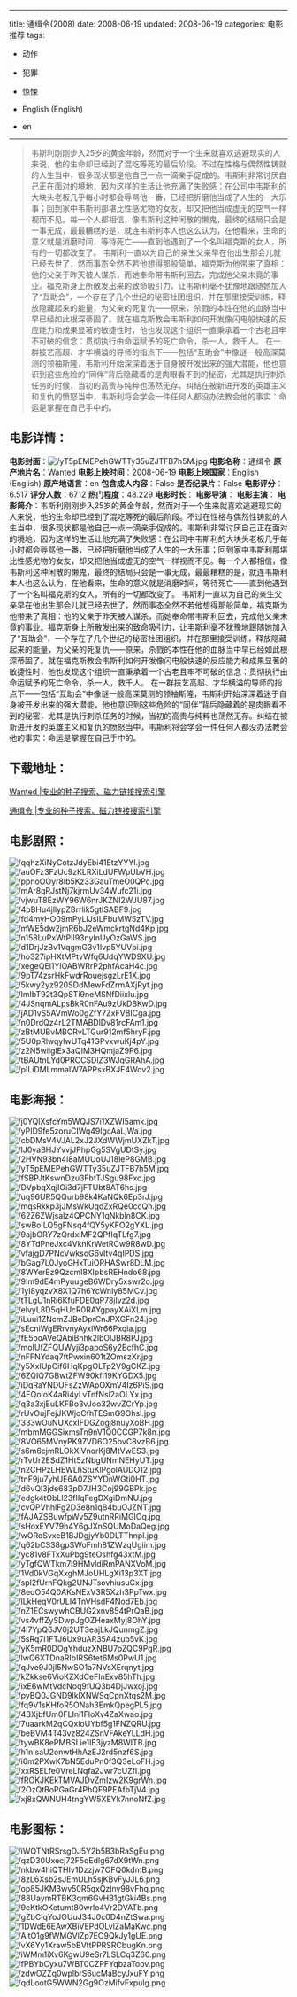 
---
title: 通缉令(2008)
date: 2008-06-19
updated: 2008-06-19
categories: 电影推荐
tags:
- 动作
- 犯罪
- 惊悚

- English (English)
- en
---


> 韦斯利刚刚步入25岁的黄金年龄，然而对于一个生来就喜欢逃避现实的人来说，他的生命却已经到了混吃等死的最后阶段。不过在性格与偶然性铸就的人生当中，很多现状都是他自己一点一滴亲手促成的。韦斯利非常讨厌自己正在面对的境地，因为这样的生活让他充满了失败感：在公司中韦斯利的大块头老板几乎每小时都会辱骂他一番，已经把折磨他当成了人生的一大乐事；回到家中韦斯利那堪比性感尤物的女友，却又把他当成虚无的空气一样视而不见。每一个人都相信，像韦斯利这种闲散的懒鬼，最终的结局只会是一事无成，最最糟糕的是，就连韦斯利本人也这么认为，在他看来，生命的意义就是消磨时间，等待死亡——直到他遇到了一个名叫福克斯的女人，所有的一切都改变了。  韦斯利一直以为自己的亲生父亲早在他出生那会儿就已经去世了，然而事态全然不若他想得那般简单，福克斯为他带来了真相：他的父亲于昨天被人谋杀，而她奉命带韦斯利回去，完成他父亲未竟的事业。福克斯身上所散发出来的致命吸引力，让韦斯利毫不犹豫地跟随她加入了“互助会”，一个存在了几个世纪的秘密社团组织，并在那里接受训练，释放隐藏起来的能量，为父亲的死复仇——原来，杀戮的本性在他的血脉当中早已经如此根深蒂固了。就在福克斯教会韦斯利如何开发像闪电般快速的反应能力和成果显著的敏捷性时，他也发现这个组织一直秉承着一个古老且牢不可破的信念：贯彻执行由命运赋予的死亡命令，杀一人，救千人。  在一群技艺高超、才华横溢的导师的指点下——包括“互助会”中像谜一般高深莫测的领袖斯隆，韦斯利开始深深着迷于自身被开发出来的强大潜能，他也意识到这些危险的“同伴”背后隐藏着的是肉眼看不到的秘密，尤其是执行刺杀任务的时候，当初的高贵与纯粹也荡然无存。纠结在被新进开发的英雄主义和复仇的愤怒当中，韦斯利将会学会一件任何人都没办法教会他的事实：命运是掌握在自己手中的。

## **电影详情**：

**电影封面**：<img src="https://image.tmdb.org/t/p/w200/yT5pEMEPehGWTTy35uZJTFB7h5M.jpg" alt="/yT5pEMEPehGWTTy35uZJTFB7h5M.jpg" title="/yT5pEMEPehGWTTy35uZJTFB7h5M.jpg">
**电影名称**：通缉令
**原产地片名**：Wanted
**电影上映时间**：2008-06-19
**电影上映国家**：English (English)
**原产地语言**：en
**包含成人内容**：False
**是否纪录片**：False
**电影评分**：6.517
**评分人数**：6712
**热门程度**：48.229
**电影时长**：
**电影导演**：
**电影主演**：
**电影简介**：韦斯利刚刚步入25岁的黄金年龄，然而对于一个生来就喜欢逃避现实的人来说，他的生命却已经到了混吃等死的最后阶段。不过在性格与偶然性铸就的人生当中，很多现状都是他自己一点一滴亲手促成的。韦斯利非常讨厌自己正在面对的境地，因为这样的生活让他充满了失败感：在公司中韦斯利的大块头老板几乎每小时都会辱骂他一番，已经把折磨他当成了人生的一大乐事；回到家中韦斯利那堪比性感尤物的女友，却又把他当成虚无的空气一样视而不见。每一个人都相信，像韦斯利这种闲散的懒鬼，最终的结局只会是一事无成，最最糟糕的是，就连韦斯利本人也这么认为，在他看来，生命的意义就是消磨时间，等待死亡——直到他遇到了一个名叫福克斯的女人，所有的一切都改变了。  韦斯利一直以为自己的亲生父亲早在他出生那会儿就已经去世了，然而事态全然不若他想得那般简单，福克斯为他带来了真相：他的父亲于昨天被人谋杀，而她奉命带韦斯利回去，完成他父亲未竟的事业。福克斯身上所散发出来的致命吸引力，让韦斯利毫不犹豫地跟随她加入了“互助会”，一个存在了几个世纪的秘密社团组织，并在那里接受训练，释放隐藏起来的能量，为父亲的死复仇——原来，杀戮的本性在他的血脉当中早已经如此根深蒂固了。就在福克斯教会韦斯利如何开发像闪电般快速的反应能力和成果显著的敏捷性时，他也发现这个组织一直秉承着一个古老且牢不可破的信念：贯彻执行由命运赋予的死亡命令，杀一人，救千人。  在一群技艺高超、才华横溢的导师的指点下——包括“互助会”中像谜一般高深莫测的领袖斯隆，韦斯利开始深深着迷于自身被开发出来的强大潜能，他也意识到这些危险的“同伴”背后隐藏着的是肉眼看不到的秘密，尤其是执行刺杀任务的时候，当初的高贵与纯粹也荡然无存。纠结在被新进开发的英雄主义和复仇的愤怒当中，韦斯利将会学会一件任何人都没办法教会他的事实：命运是掌握在自己手中的。

## **下载地址**：
[Wanted |专业的种子搜索、磁力链接搜索引擎](https://movie.amd794.com:2083/?search=Wanted&ordering=&mode=match_phrase&page_size=10&page=1)

[通缉令 |专业的种子搜索、磁力链接搜索引擎](https://movie.amd794.com:2083/?search=%E9%80%9A%E7%BC%89%E4%BB%A4&ordering=&mode=match_phrase&page_size=10&page=1)
 

## **电影剧照**：
<img src="https://image.tmdb.org/t/p/original/qqhzXiNyCotzJdyEbi41EtzYYYI.jpg" alt="/qqhzXiNyCotzJdyEbi41EtzYYYI.jpg" title="/qqhzXiNyCotzJdyEbi41EtzYYYI.jpg"><img src="https://image.tmdb.org/t/p/original/auOFz3FzUc9zKLRXiLdUFWpUbVH.jpg" alt="/auOFz3FzUc9zKLRXiLdUFWpUbVH.jpg" title="/auOFz3FzUc9zKLRXiLdUFWpUbVH.jpg"><img src="https://image.tmdb.org/t/p/original/ppnoOOyr8Ib5Kz33GauTmeO0QPc.jpg" alt="/ppnoOOyr8Ib5Kz33GauTmeO0QPc.jpg" title="/ppnoOOyr8Ib5Kz33GauTmeO0QPc.jpg"><img src="https://image.tmdb.org/t/p/original/mAr8qRJstNj7kjrmUv34Wufc21i.jpg" alt="/mAr8qRJstNj7kjrmUv34Wufc21i.jpg" title="/mAr8qRJstNj7kjrmUv34Wufc21i.jpg"><img src="https://image.tmdb.org/t/p/original/vjwuT8EzWY96W6nrJKZNI2WJU87.jpg" alt="/vjwuT8EzWY96W6nrJKZNI2WJU87.jpg" title="/vjwuT8EzWY96W6nrJKZNI2WJU87.jpg"><img src="https://image.tmdb.org/t/p/original/4pBHu4jllypZBrrlik5gtISABF9.jpg" alt="/4pBHu4jllypZBrrlik5gtISABF9.jpg" title="/4pBHu4jllypZBrrlik5gtISABF9.jpg"><img src="https://image.tmdb.org/t/p/original/fd4myHO09mPyLIJsILFbuMW5zTV.jpg" alt="/fd4myHO09mPyLIJsILFbuMW5zTV.jpg" title="/fd4myHO09mPyLIJsILFbuMW5zTV.jpg"><img src="https://image.tmdb.org/t/p/original/mWE5dw2jmR6bJ2eWmckrtgNd4Kp.jpg" alt="/mWE5dw2jmR6bJ2eWmckrtgNd4Kp.jpg" title="/mWE5dw2jmR6bJ2eWmckrtgNd4Kp.jpg"><img src="https://image.tmdb.org/t/p/original/n158LuPxWtPIl93nyInUyOzGaWS.jpg" alt="/n158LuPxWtPIl93nyInUyOzGaWS.jpg" title="/n158LuPxWtPIl93nyInUyOzGaWS.jpg"><img src="https://image.tmdb.org/t/p/original/d1DrjJzBv1VqgmG3v1Ivp5YUVpi.jpg" alt="/d1DrjJzBv1VqgmG3v1Ivp5YUVpi.jpg" title="/d1DrjJzBv1VqgmG3v1Ivp5YUVpi.jpg"><img src="https://image.tmdb.org/t/p/original/ho327ipHXtMPtvWfq6UdqYWD9XU.jpg" alt="/ho327ipHXtMPtvWfq6UdqYWD9XU.jpg" title="/ho327ipHXtMPtvWfq6UdqYWD9XU.jpg"><img src="https://image.tmdb.org/t/p/original/xegeQEl1YlOABWRrP2phfAcaH4c.jpg" alt="/xegeQEl1YlOABWRrP2phfAcaH4c.jpg" title="/xegeQEl1YlOABWRrP2phfAcaH4c.jpg"><img src="https://image.tmdb.org/t/p/original/9pT74zsrHkFwdrRouejsgzLrE1X.jpg" alt="/9pT74zsrHkFwdrRouejsgzLrE1X.jpg" title="/9pT74zsrHkFwdrRouejsgzLrE1X.jpg"><img src="https://image.tmdb.org/t/p/original/5kwy2yz920SDdMewFdZrmAXjRyt.jpg" alt="/5kwy2yz920SDdMewFdZrmAXjRyt.jpg" title="/5kwy2yz920SDdMewFdZrmAXjRyt.jpg"><img src="https://image.tmdb.org/t/p/original/lmIbT92t3QpSTi9neMSNfDiixIu.jpg" alt="/lmIbT92t3QpSTi9neMSNfDiixIu.jpg" title="/lmIbT92t3QpSTi9neMSNfDiixIu.jpg"><img src="https://image.tmdb.org/t/p/original/4JSnqmALpsBkR0nFAu9zUkDBKwD.jpg" alt="/4JSnqmALpsBkR0nFAu9zUkDBKwD.jpg" title="/4JSnqmALpsBkR0nFAu9zUkDBKwD.jpg"><img src="https://image.tmdb.org/t/p/original/jAD1vS5AVmWo0gZfY7ZxFVBICga.jpg" alt="/jAD1vS5AVmWo0gZfY7ZxFVBICga.jpg" title="/jAD1vS5AVmWo0gZfY7ZxFVBICga.jpg"><img src="https://image.tmdb.org/t/p/original/n0DrdQz4rL2TMABDlDv81rcFAm1.jpg" alt="/n0DrdQz4rL2TMABDlDv81rcFAm1.jpg" title="/n0DrdQz4rL2TMABDlDv81rcFAm1.jpg"><img src="https://image.tmdb.org/t/p/original/zBtMUBvMBCRvLTGur912mf5hryF.jpg" alt="/zBtMUBvMBCRvLTGur912mf5hryF.jpg" title="/zBtMUBvMBCRvLTGur912mf5hryF.jpg"><img src="https://image.tmdb.org/t/p/original/5U0pRlwqylwUTq41GPvxwuKj4pY.jpg" alt="/5U0pRlwqylwUTq41GPvxwuKj4pY.jpg" title="/5U0pRlwqylwUTq41GPvxwuKj4pY.jpg"><img src="https://image.tmdb.org/t/p/original/z2N5wiiglEx3aQIM3HQmjaZ9P6.jpg" alt="/z2N5wiiglEx3aQIM3HQmjaZ9P6.jpg" title="/z2N5wiiglEx3aQIM3HQmjaZ9P6.jpg"><img src="https://image.tmdb.org/t/p/original/tBAUtnLYd0PRCCSDlZ3WJqGRAhA.jpg" alt="/tBAUtnLYd0PRCCSDlZ3WJqGRAhA.jpg" title="/tBAUtnLYd0PRCCSDlZ3WJqGRAhA.jpg"><img src="https://image.tmdb.org/t/p/original/pILiDMLmmaIW7APPsxBXJE4Wov2.jpg" alt="/pILiDMLmmaIW7APPsxBXJE4Wov2.jpg" title="/pILiDMLmmaIW7APPsxBXJE4Wov2.jpg">

## **电影海报**：
<img src="https://image.tmdb.org/t/p/original/j0YQlXsfcYm5WQJS7i1XZWI5amk.jpg" alt="/j0YQlXsfcYm5WQJS7i1XZWI5amk.jpg" title="/j0YQlXsfcYm5WQJS7i1XZWI5amk.jpg"><img src="https://image.tmdb.org/t/p/original/yPID9fe5zoruCIWq49lgcAaLjWa.jpg" alt="/yPID9fe5zoruCIWq49lgcAaLjWa.jpg" title="/yPID9fe5zoruCIWq49lgcAaLjWa.jpg"><img src="https://image.tmdb.org/t/p/original/cbDMsV4VJAL2xJ2JXdWWjmUXZkT.jpg" alt="/cbDMsV4VJAL2xJ2JXdWWjmUXZkT.jpg" title="/cbDMsV4VJAL2xJ2JXdWWjmUXZkT.jpg"><img src="https://image.tmdb.org/t/p/original/lJ0yaBHJYvvjJPhpGg5SVgUDtSy.jpg" alt="/lJ0yaBHJYvvjJPhpGg5SVgUDtSy.jpg" title="/lJ0yaBHJYvvjJPhpGg5SVgUDtSy.jpg"><img src="https://image.tmdb.org/t/p/original/2HVN93bn4l8aMUUoUJ18leP8GMB.jpg" alt="/2HVN93bn4l8aMUUoUJ18leP8GMB.jpg" title="/2HVN93bn4l8aMUUoUJ18leP8GMB.jpg"><img src="https://image.tmdb.org/t/p/original/yT5pEMEPehGWTTy35uZJTFB7h5M.jpg" alt="/yT5pEMEPehGWTTy35uZJTFB7h5M.jpg" title="/yT5pEMEPehGWTTy35uZJTFB7h5M.jpg"><img src="https://image.tmdb.org/t/p/original/fSBPJtKswnDzu3FbtTJSgu98Fxc.jpg" alt="/fSBPJtKswnDzu3FbtTJSgu98Fxc.jpg" title="/fSBPJtKswnDzu3FbtTJSgu98Fxc.jpg"><img src="https://image.tmdb.org/t/p/original/DVpbqXqjIOi3d7jFTUbt8AT6hs.jpg" alt="/DVpbqXqjIOi3d7jFTUbt8AT6hs.jpg" title="/DVpbqXqjIOi3d7jFTUbt8AT6hs.jpg"><img src="https://image.tmdb.org/t/p/original/uq96UR5QQurb98k4KaNQk6Ep3rJ.jpg" alt="/uq96UR5QQurb98k4KaNQk6Ep3rJ.jpg" title="/uq96UR5QQurb98k4KaNQk6Ep3rJ.jpg"><img src="https://image.tmdb.org/t/p/original/mqsRkkp3jJMsWkUqdZxRQe0ccQh.jpg" alt="/mqsRkkp3jJMsWkUqdZxRQe0ccQh.jpg" title="/mqsRkkp3jJMsWkUqdZxRQe0ccQh.jpg"><img src="https://image.tmdb.org/t/p/original/62Z6ZWjsalz4QPCNY1qNkbln8CK.jpg" alt="/62Z6ZWjsalz4QPCNY1qNkbln8CK.jpg" title="/62Z6ZWjsalz4QPCNY1qNkbln8CK.jpg"><img src="https://image.tmdb.org/t/p/original/swBoILQ5gFNsq4fQY5yKFO2gYXL.jpg" alt="/swBoILQ5gFNsq4fQY5yKFO2gYXL.jpg" title="/swBoILQ5gFNsq4fQY5yKFO2gYXL.jpg"><img src="https://image.tmdb.org/t/p/original/9ajbORY7zQrdxlMF2QPfIqTLfg7.jpg" alt="/9ajbORY7zQrdxlMF2QPfIqTLfg7.jpg" title="/9ajbORY7zQrdxlMF2QPfIqTLfg7.jpg"><img src="https://image.tmdb.org/t/p/original/8YTdPneJxc4VknKrWetRCw9R8wD.jpg" alt="/8YTdPneJxc4VknKrWetRCw9R8wD.jpg" title="/8YTdPneJxc4VknKrWetRCw9R8wD.jpg"><img src="https://image.tmdb.org/t/p/original/vfajgD7PNcVwksoG6vItv4qIPDS.jpg" alt="/vfajgD7PNcVwksoG6vItv4qIPDS.jpg" title="/vfajgD7PNcVwksoG6vItv4qIPDS.jpg"><img src="https://image.tmdb.org/t/p/original/bGag7L0JyoGHxTuiORHASwr8DLM.jpg" alt="/bGag7L0JyoGHxTuiORHASwr8DLM.jpg" title="/bGag7L0JyoGHxTuiORHASwr8DLM.jpg"><img src="https://image.tmdb.org/t/p/original/8WYerEz9QzcmI8XIpbsREHndo68.jpg" alt="/8WYerEz9QzcmI8XIpbsREHndo68.jpg" title="/8WYerEz9QzcmI8XIpbsREHndo68.jpg"><img src="https://image.tmdb.org/t/p/original/9Im9dE4mPyuugeB6WDry5xswr2o.jpg" alt="/9Im9dE4mPyuugeB6WDry5xswr2o.jpg" title="/9Im9dE4mPyuugeB6WDry5xswr2o.jpg"><img src="https://image.tmdb.org/t/p/original/1yI8yqzvX8X1Q7h6YcWnIy85MCv.jpg" alt="/1yI8yqzvX8X1Q7h6YcWnIy85MCv.jpg" title="/1yI8yqzvX8X1Q7h6YcWnIy85MCv.jpg"><img src="https://image.tmdb.org/t/p/original/tTLgU1nRi6KfuFDE0qP78jlvz2d.jpg" alt="/tTLgU1nRi6KfuFDE0qP78jlvz2d.jpg" title="/tTLgU1nRi6KfuFDE0qP78jlvz2d.jpg"><img src="https://image.tmdb.org/t/p/original/elvyL8D5qHUcR0RAYgpayXAiXLm.jpg" alt="/elvyL8D5qHUcR0RAYgpayXAiXLm.jpg" title="/elvyL8D5qHUcR0RAYgpayXAiXLm.jpg"><img src="https://image.tmdb.org/t/p/original/iLuui1ZNcmZJBeDprCnJPXGFn24.jpg" alt="/iLuui1ZNcmZJBeDprCnJPXGFn24.jpg" title="/iLuui1ZNcmZJBeDprCnJPXGFn24.jpg"><img src="https://image.tmdb.org/t/p/original/sEcniWgERrvnyAyxlWr66Pxqia.jpg" alt="/sEcniWgERrvnyAyxlWr66Pxqia.jpg" title="/sEcniWgERrvnyAyxlWr66Pxqia.jpg"><img src="https://image.tmdb.org/t/p/original/fE5boAVeQAbiBnhk2lbOlJBR8PJ.jpg" alt="/fE5boAVeQAbiBnhk2lbOlJBR8PJ.jpg" title="/fE5boAVeQAbiBnhk2lbOlJBR8PJ.jpg"><img src="https://image.tmdb.org/t/p/original/moIUfZFQUWyji3papoS6y2BcfhC.jpg" alt="/moIUfZFQUWyji3papoS6y2BcfhC.jpg" title="/moIUfZFQUWyji3papoS6y2BcfhC.jpg"><img src="https://image.tmdb.org/t/p/original/nFFNYdaq7ftPwxin601tZOmszXr.jpg" alt="/nFFNYdaq7ftPwxin601tZOmszXr.jpg" title="/nFFNYdaq7ftPwxin601tZOmszXr.jpg"><img src="https://image.tmdb.org/t/p/original/y5XxIUpCif6HqKpgOLTp2V9gCKZ.jpg" alt="/y5XxIUpCif6HqKpgOLTp2V9gCKZ.jpg" title="/y5XxIUpCif6HqKpgOLTp2V9gCKZ.jpg"><img src="https://image.tmdb.org/t/p/original/6ZQIQ7GBwtZFW90kfI19KYGDX5.jpg" alt="/6ZQIQ7GBwtZFW90kfI19KYGDX5.jpg" title="/6ZQIQ7GBwtZFW90kfI19KYGDX5.jpg"><img src="https://image.tmdb.org/t/p/original/iDqRaYNDUFsZzWApOXmV4Iz6PiS.jpg" alt="/iDqRaYNDUFsZzWApOXmV4Iz6PiS.jpg" title="/iDqRaYNDUFsZzWApOXmV4Iz6PiS.jpg"><img src="https://image.tmdb.org/t/p/original/4EQoIoK4aRi4yLvTnfNsl2aOLYx.jpg" alt="/4EQoIoK4aRi4yLvTnfNsl2aOLYx.jpg" title="/4EQoIoK4aRi4yLvTnfNsl2aOLYx.jpg"><img src="https://image.tmdb.org/t/p/original/q3a3xjEuLKFBo3vJoo32wvZCrYp.jpg" alt="/q3a3xjEuLKFBo3vJoo32wvZCrYp.jpg" title="/q3a3xjEuLKFBo3vJoo32wvZCrYp.jpg"><img src="https://image.tmdb.org/t/p/original/rUvOujFejJKWjoCfhTESmG9OhsI.jpg" alt="/rUvOujFejJKWjoCfhTESmG9OhsI.jpg" title="/rUvOujFejJKWjoCfhTESmG9OhsI.jpg"><img src="https://image.tmdb.org/t/p/original/333wOuNUXcxIFDGZogj8nuyXoBH.jpg" alt="/333wOuNUXcxIFDGZogj8nuyXoBH.jpg" title="/333wOuNUXcxIFDGZogj8nuyXoBH.jpg"><img src="https://image.tmdb.org/t/p/original/mbmMGGSixmsTn9nV1Q0CCGP7k8n.jpg" alt="/mbmMGGSixmsTn9nV1Q0CCGP7k8n.jpg" title="/mbmMGGSixmsTn9nV1Q0CCGP7k8n.jpg"><img src="https://image.tmdb.org/t/p/original/8VO65MVnyPK97VD6O25bvC8vzB6.jpg" alt="/8VO65MVnyPK97VD6O25bvC8vzB6.jpg" title="/8VO65MVnyPK97VD6O25bvC8vzB6.jpg"><img src="https://image.tmdb.org/t/p/original/s6m6cjmRLOkXiVnorKj8MtVwES3.jpg" alt="/s6m6cjmRLOkXiVnorKj8MtVwES3.jpg" title="/s6m6cjmRLOkXiVnorKj8MtVwES3.jpg"><img src="https://image.tmdb.org/t/p/original/rTvUr2ESdZ1Ht5zNbgUNmNEHyUT.jpg" alt="/rTvUr2ESdZ1Ht5zNbgUNmNEHyUT.jpg" title="/rTvUr2ESdZ1Ht5zNbgUNmNEHyUT.jpg"><img src="https://image.tmdb.org/t/p/original/n2CHPzLHEWLhStuKlPgolAUDO12.jpg" alt="/n2CHPzLHEWLhStuKlPgolAUDO12.jpg" title="/n2CHPzLHEWLhStuKlPgolAUDO12.jpg"><img src="https://image.tmdb.org/t/p/original/tnF9ju7yhUE6A0ZSYYDnWGti0HT.jpg" alt="/tnF9ju7yhUE6A0ZSYYDnWGti0HT.jpg" title="/tnF9ju7yhUE6A0ZSYYDnWGti0HT.jpg"><img src="https://image.tmdb.org/t/p/original/d6vQl3jde683pD7JH3Coj99GBPk.jpg" alt="/d6vQl3jde683pD7JH3Coj99GBPk.jpg" title="/d6vQl3jde683pD7JH3Coj99GBPk.jpg"><img src="https://image.tmdb.org/t/p/original/edgk4tObLl23fIIqFegDXgiDmNU.jpg" alt="/edgk4tObLl23fIIqFegDXgiDmNU.jpg" title="/edgk4tObLl23fIIqFegDXgiDmNU.jpg"><img src="https://image.tmdb.org/t/p/original/cvQPVhhlFg2D3e8n1qB4buOJZNT.jpg" alt="/cvQPVhhlFg2D3e8n1qB4buOJZNT.jpg" title="/cvQPVhhlFg2D3e8n1qB4buOJZNT.jpg"><img src="https://image.tmdb.org/t/p/original/fAJAZSBuwfpWv5Z9utnRRiMGIOq.jpg" alt="/fAJAZSBuwfpWv5Z9utnRRiMGIOq.jpg" title="/fAJAZSBuwfpWv5Z9utnRRiMGIOq.jpg"><img src="https://image.tmdb.org/t/p/original/sHoxEYV79h4Y6gJXnSQUMoDaQeg.jpg" alt="/sHoxEYV79h4Y6gJXnSQUMoDaQeg.jpg" title="/sHoxEYV79h4Y6gJXnSQUMoDaQeg.jpg"><img src="https://image.tmdb.org/t/p/original/wORoSvxeB1BJDgjyYb0DLTThnpI.jpg" alt="/wORoSvxeB1BJDgjyYb0DLTThnpI.jpg" title="/wORoSvxeB1BJDgjyYb0DLTThnpI.jpg"><img src="https://image.tmdb.org/t/p/original/q62bCS38gpSWoFmh81ZWzqUgiim.jpg" alt="/q62bCS38gpSWoFmh81ZWzqUgiim.jpg" title="/q62bCS38gpSWoFmh81ZWzqUgiim.jpg"><img src="https://image.tmdb.org/t/p/original/yc81v8FTxXuPbg9teOshfg43xtM.jpg" alt="/yc81v8FTxXuPbg9teOshfg43xtM.jpg" title="/yc81v8FTxXuPbg9teOshfg43xtM.jpg"><img src="https://image.tmdb.org/t/p/original/yTgfQWTkm7l9HMvldiRmPANXVoM.jpg" alt="/yTgfQWTkm7l9HMvldiRmPANXVoM.jpg" title="/yTgfQWTkm7l9HMvldiRmPANXVoM.jpg"><img src="https://image.tmdb.org/t/p/original/1Vd0kVGqXxghMJoUHLgXi13p3XT.jpg" alt="/1Vd0kVGqXxghMJoUHLgXi13p3XT.jpg" title="/1Vd0kVGqXxghMJoUHLgXi13p3XT.jpg"><img src="https://image.tmdb.org/t/p/original/spl2fUrnFQkg2UNJTsovhiusuCx.jpg" alt="/spl2fUrnFQkg2UNJTsovhiusuCx.jpg" title="/spl2fUrnFQkg2UNJTsovhiusuCx.jpg"><img src="https://image.tmdb.org/t/p/original/8eoO54Q0AKsNExV3R5Xzh3PpTwx.jpg" alt="/8eoO54Q0AKsNExV3R5Xzh3PpTwx.jpg" title="/8eoO54Q0AKsNExV3R5Xzh3PpTwx.jpg"><img src="https://image.tmdb.org/t/p/original/lLkHeqV0rULI4TnVHsdF4Nod7Eb.jpg" alt="/lLkHeqV0rULI4TnVHsdF4Nod7Eb.jpg" title="/lLkHeqV0rULI4TnVHsdF4Nod7Eb.jpg"><img src="https://image.tmdb.org/t/p/original/nZ1ECswywhCBUG2xnv854tPrQaB.jpg" alt="/nZ1ECswywhCBUG2xnv854tPrQaB.jpg" title="/nZ1ECswywhCBUG2xnv854tPrQaB.jpg"><img src="https://image.tmdb.org/t/p/original/vs4vffZySDwpJgOZHeaxMyj8OhY.jpg" alt="/vs4vffZySDwpJgOZHeaxMyj8OhY.jpg" title="/vs4vffZySDwpJgOZHeaxMyj8OhY.jpg"><img src="https://image.tmdb.org/t/p/original/4l7YpQ6JV0j2UT3eajLkJQunmgZ.jpg" alt="/4l7YpQ6JV0j2UT3eajLkJQunmgZ.jpg" title="/4l7YpQ6JV0j2UT3eajLkJQunmgZ.jpg"><img src="https://image.tmdb.org/t/p/original/5sRq7I1FTJ6Ux9uAR35A4zub5vK.jpg" alt="/5sRq7I1FTJ6Ux9uAR35A4zub5vK.jpg" title="/5sRq7I1FTJ6Ux9uAR35A4zub5vK.jpg"><img src="https://image.tmdb.org/t/p/original/yK5mR0DOgYhduzXNBU7pZQC9PgR.jpg" alt="/yK5mR0DOgYhduzXNBU7pZQC9PgR.jpg" title="/yK5mR0DOgYhduzXNBU7pZQC9PgR.jpg"><img src="https://image.tmdb.org/t/p/original/lwQ6XTDnaRIbIRS6tet6Ms0PwU1.jpg" alt="/lwQ6XTDnaRIbIRS6tet6Ms0PwU1.jpg" title="/lwQ6XTDnaRIbIRS6tet6Ms0PwU1.jpg"><img src="https://image.tmdb.org/t/p/original/qJve9J0jI5NwSO1a7NVsXErqnyt.jpg" alt="/qJve9J0jI5NwSO1a7NVsXErqnyt.jpg" title="/qJve9J0jI5NwSO1a7NVsXErqnyt.jpg"><img src="https://image.tmdb.org/t/p/original/kZkkse6VioKZXdCeFInExv85hTh.jpg" alt="/kZkkse6VioKZXdCeFInExv85hTh.jpg" title="/kZkkse6VioKZXdCeFInExv85hTh.jpg"><img src="https://image.tmdb.org/t/p/original/ixE6wMtVdcNoq9fUQ3b4DjJwxoj.jpg" alt="/ixE6wMtVdcNoq9fUQ3b4DjJwxoj.jpg" title="/ixE6wMtVdcNoq9fUQ3b4DjJwxoj.jpg"><img src="https://image.tmdb.org/t/p/original/pyBQ0JGND9lkIXNWSqCpnXtqs2M.jpg" alt="/pyBQ0JGND9lkIXNWSqCpnXtqs2M.jpg" title="/pyBQ0JGND9lkIXNWSqCpnXtqs2M.jpg"><img src="https://image.tmdb.org/t/p/original/fq9V1sKHfoR5ONah3EmkQpegPL5.jpg" alt="/fq9V1sKHfoR5ONah3EmkQpegPL5.jpg" title="/fq9V1sKHfoR5ONah3EmkQpegPL5.jpg"><img src="https://image.tmdb.org/t/p/original/4BXjbfUm0FLIni1FloXv4ZaXwao.jpg" alt="/4BXjbfUm0FLIni1FloXv4ZaXwao.jpg" title="/4BXjbfUm0FLIni1FloXv4ZaXwao.jpg"><img src="https://image.tmdb.org/t/p/original/7uaarkM2qCQxioUYbf5g1FNZQRU.jpg" alt="/7uaarkM2qCQxioUYbf5g1FNZQRU.jpg" title="/7uaarkM2qCQxioUYbf5g1FNZQRU.jpg"><img src="https://image.tmdb.org/t/p/original/beBVM4T43vz824ZSnVFAkeYLLdH.jpg" alt="/beBVM4T43vz824ZSnVFAkeYLLdH.jpg" title="/beBVM4T43vz824ZSnVFAkeYLLdH.jpg"><img src="https://image.tmdb.org/t/p/original/tywBK8ePMBSLie1lE3jyzM8WITB.jpg" alt="/tywBK8ePMBSLie1lE3jyzM8WITB.jpg" title="/tywBK8ePMBSLie1lE3jyzM8WITB.jpg"><img src="https://image.tmdb.org/t/p/original/h1nIsaU2onwtHhAzEJ2rd5nzf6S.jpg" alt="/h1nIsaU2onwtHhAzEJ2rd5nzf6S.jpg" title="/h1nIsaU2onwtHhAzEJ2rd5nzf6S.jpg"><img src="https://image.tmdb.org/t/p/original/i6m2PXwK7bN5EduPn0f3Q3eLoFH.jpg" alt="/i6m2PXwK7bN5EduPn0f3Q3eLoFH.jpg" title="/i6m2PXwK7bN5EduPn0f3Q3eLoFH.jpg"><img src="https://image.tmdb.org/t/p/original/xxRSELfe0VreLNqfa2Jwr7cUZfI.jpg" alt="/xxRSELfe0VreLNqfa2Jwr7cUZfI.jpg" title="/xxRSELfe0VreLNqfa2Jwr7cUZfI.jpg"><img src="https://image.tmdb.org/t/p/original/fROKJKEkTMVAJDvZmIzw2K9grWn.jpg" alt="/fROKJKEkTMVAJDvZmIzw2K9grWn.jpg" title="/fROKJKEkTMVAJDvZmIzw2K9grWn.jpg"><img src="https://image.tmdb.org/t/p/original/2OzQtBoPGaGr4PhQF9PEAfbTjV4.jpg" alt="/2OzQtBoPGaGr4PhQF9PEAfbTjV4.jpg" title="/2OzQtBoPGaGr4PhQF9PEAfbTjV4.jpg"><img src="https://image.tmdb.org/t/p/original/xj8xQWNUH4tngYW5XEYk7nnoNfZ.jpg" alt="/xj8xQWNUH4tngYW5XEYk7nnoNfZ.jpg" title="/xj8xQWNUH4tngYW5XEYk7nnoNfZ.jpg">

## **电影图标**：
<img src="https://image.tmdb.org/t/p/original/iWQTNtRSrsgDJ5Y2b5B3bRaSgEu.png" alt="/iWQTNtRSrsgDJ5Y2b5B3bRaSgEu.png" title="/iWQTNtRSrsgDJ5Y2b5B3bRaSgEu.png"><img src="https://image.tmdb.org/t/p/original/qzD30Uxecj72F5qEdlg67dX9tWn.png" alt="/qzD30Uxecj72F5qEdlg67dX9tWn.png" title="/qzD30Uxecj72F5qEdlg67dX9tWn.png"><img src="https://image.tmdb.org/t/p/original/nkbw4hiQTHIv1Dzzjw7OFQ0kdmB.png" alt="/nkbw4hiQTHIv1Dzzjw7OFQ0kdmB.png" title="/nkbw4hiQTHIv1Dzzjw7OFQ0kdmB.png"><img src="https://image.tmdb.org/t/p/original/8zL6Xsb2sJEmULh5sjKBvFyJJL6.png" alt="/8zL6Xsb2sJEmULh5sjKBvFyJJL6.png" title="/8zL6Xsb2sJEmULh5sjKBvFyJJL6.png"><img src="https://image.tmdb.org/t/p/original/op85JKM3wv50R5qxQzlny98vFhq.png" alt="/op85JKM3wv50R5qxQzlny98vFhq.png" title="/op85JKM3wv50R5qxQzlny98vFhq.png"><img src="https://image.tmdb.org/t/p/original/88UaymRTBK3qm6GvHB1gtGki4Bs.png" alt="/88UaymRTBK3qm6GvHB1gtGki4Bs.png" title="/88UaymRTBK3qm6GvHB1gtGki4Bs.png"><img src="https://image.tmdb.org/t/p/original/9cKtkOKetumt80wrlo4Vr2DVATb.png" alt="/9cKtkOKetumt80wrlo4Vr2DVATb.png" title="/9cKtkOKetumt80wrlo4Vr2DVATb.png"><img src="https://image.tmdb.org/t/p/original/gZbClqYoJOUuJ34J0c0D4nZtSwa.png" alt="/gZbClqYoJOUuJ34J0c0D4nZtSwa.png" title="/gZbClqYoJOUuJ34J0c0D4nZtSwa.png"><img src="https://image.tmdb.org/t/p/original/1DWdE6EAwXBiVEPdOLvlZaMaKwc.png" alt="/1DWdE6EAwXBiVEPdOLvlZaMaKwc.png" title="/1DWdE6EAwXBiVEPdOLvlZaMaKwc.png"><img src="https://image.tmdb.org/t/p/original/AitO1g9fWMGVlZp7EO9QkJy1gUE.png" alt="/AitO1g9fWMGVlZp7EO9QkJy1gUE.png" title="/AitO1g9fWMGVlZp7EO9QkJy1gUE.png"><img src="https://image.tmdb.org/t/p/original/vX6Yy1Xraw5bBVttPPRSRCbugKn.png" alt="/vX6Yy1Xraw5bBVttPPRSRCbugKn.png" title="/vX6Yy1Xraw5bBVttPPRSRCbugKn.png"><img src="https://image.tmdb.org/t/p/original/iWMm1iXv6KgwU9eSr7LSLCq3Z60.png" alt="/iWMm1iXv6KgwU9eSr7LSLCq3Z60.png" title="/iWMm1iXv6KgwU9eSr7LSLCq3Z60.png"><img src="https://image.tmdb.org/t/p/original/fPBYbCyxu7WBT0CZPFYqbzaToov.png" alt="/fPBYbCyxu7WBT0CZPFYqbzaToov.png" title="/fPBYbCyxu7WBT0CZPFYqbzaToov.png"><img src="https://image.tmdb.org/t/p/original/zdwOZZq0wplbrS6ucMaBcyJxuFY.png" alt="/zdwOZZq0wplbrS6ucMaBcyJxuFY.png" title="/zdwOZZq0wplbrS6ucMaBcyJxuFY.png"><img src="https://image.tmdb.org/t/p/original/qdLootG5WWN2Gg9OzMifvFxpulg.png" alt="/qdLootG5WWN2Gg9OzMifvFxpulg.png" title="/qdLootG5WWN2Gg9OzMifvFxpulg.png">
